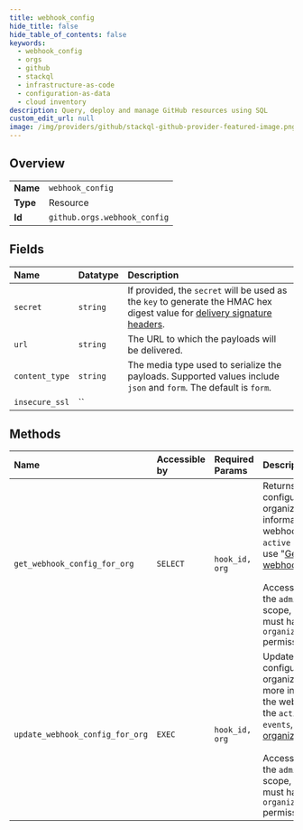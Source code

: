 ```yaml
---
title: webhook_config
hide_title: false
hide_table_of_contents: false
keywords:
  - webhook_config
  - orgs
  - github    
  - stackql
  - infrastructure-as-code
  - configuration-as-data
  - cloud inventory
description: Query, deploy and manage GitHub resources using SQL
custom_edit_url: null
image: /img/providers/github/stackql-github-provider-featured-image.png
---
```

  
    

## Overview
<table><tbody>
<tr><td><b>Name</b></td><td><code>webhook_config</code></td></tr>
<tr><td><b>Type</b></td><td>Resource</td></tr>
<tr><td><b>Id</b></td><td><code>github.orgs.webhook_config</code></td></tr>
</tbody></table>

## Fields
| Name | Datatype | Description |
|:-----|:---------|:------------|
| `secret` | `string` | If provided, the `secret` will be used as the `key` to generate the HMAC hex digest value for [delivery signature headers](https://docs.github.com/webhooks/event-payloads/#delivery-headers). |
| `url` | `string` | The URL to which the payloads will be delivered. |
| `content_type` | `string` | The media type used to serialize the payloads. Supported values include `json` and `form`. The default is `form`. |
| `insecure_ssl` | `` |  |
## Methods
| Name | Accessible by | Required Params | Description |
|:-----|:--------------|:----------------|:------------|
| `get_webhook_config_for_org` | `SELECT` | `hook_id, org` | Returns the webhook configuration for an organization. To get more information about the webhook, including the `active` state and `events`, use "[Get an organization webhook ](/rest/reference/orgs#get-an-organization-webhook)."<br /><br />Access tokens must have the `admin:org_hook` scope, and GitHub Apps must have the `organization_hooks:read` permission. |
| `update_webhook_config_for_org` | `EXEC` | `hook_id, org` | Updates the webhook configuration for an organization. To update more information about the webhook, including the `active` state and `events`, use "[Update an organization webhook ](/rest/reference/orgs#update-an-organization-webhook)."<br /><br />Access tokens must have the `admin:org_hook` scope, and GitHub Apps must have the `organization_hooks:write` permission. |
